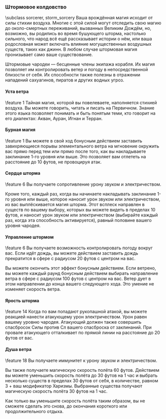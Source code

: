 ### Штормовое колдовство
\subclass sorcerer, storm_sorcery
Ваша врождённая магия исходит от силы стихии воздуха. Многие с этой силой могут отследить свою магию до около-смертных переживаний, вызванных Великим Дождём, но, возможно, вы родились во время бушующего шторма, настолько сильного, что народ всё ещё рассказывает истории о нём, или ваша родословная может включать влияние могущественных воздушных существ, таких как джинн. В любом случае штормовая магия пронизывает само ваше существование.

Штормовые чародеи — бесценные члены экипажа корабля. Их магия позволяет им контролировать ветер и погоду в непосредственной близости от себя. Их способности также полезны в отражении нападений сахуагинов, пиратов и других водных угроз.

#### Уста ветра
\feature 1
Тайная магия, которой вы повелеваете, наполняется стихией воздуха. Вы можете говорить, читать и писать на Первичном. Знание этого языка позволяет понимать и быть понятым теми, кто говорит на его диалектах: Акван, Ауран, Игнан и Терран.

#### Бурная магия
\feature 1
Вы можете в свой ход бонусным действием заставить завихряющиеся порывы элементального ветра на мгновение окружить вас прямо перед тем или прямо после того, как вы накладываете заклинание 1-го уровня или выше. Это позволяет вам отлететь на расстояние до 10 футов, не провоцируя атак.

#### Сердце шторма
\feature 6
Вы получаете сопротивление урону звуком и электричеством.

Кроме того, каждый раз, когда вы начинаете накладывать заклинание 1-го уровня или выше, которое наносит урон звуком или электричеством, из вас выплёскивается магия шторма. Этот всплеск направлен в существ по вашему выбору, которых вы можете видеть в пределах 10 футов, и наносит урон звуком или электричеством (выбирайте каждый раз, когда эта способность активируется), равный половине вашего уровня чародея.

#### Управление штормом
\feature 6
Вы получаете возможность контролировать погоду вокруг вас. Если идёт дождь, вы можете действием заставить дождь прекратится в сфере с радиусом 20 футов с центром на вас.

Вы можете окончить этот эффект бонусным действием. Если ветрено, вы можете каждый раунд бонусным действием выбирать направление ветра в сфере с радиусом 100 футов с центром на вас. Ветер дует в этом направлении до конца вашего следующего хода. Это умение не изменяет скорость ветра.

#### Ярость шторма
\feature 14
Когда по вам попадают рукопашной атакой, вы можете реакцией нанести атакующему урон электричеством. Урон равен вашему уровню чародея. Атакующий должен также совершить спасбросок Силы против Сл вашего спасброска от заклинаний. При провале атакующего отталкивает по прямой линии на расстояние до 20 футов от вас.

#### Душа ветра
\feature 18
Вы получаете иммунитет к урону звуком и электричеством.

Вы также получаете магическую скорость полёта 60 футов. Действием вы можете уменьшить скорость полёта до 30 футов на 1 час и выбрать несколько существ в пределах 30 футов от себя, в количестве, равном 3 + ваш модификатор Харизмы. Выбранные существа получают магическую скорость полёта 30 футов на 1 час.

Как только вы уменьшите скорость полёта таким образом, вы не сможете сделать это снова, до окончания короткого или продолжительного отдыха.
